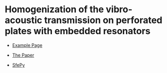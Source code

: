 Homogenization of the vibro-acoustic transmission on perforated plates with embedded resonators
===================================================================

* [Example Page](https://sfepy.org/sfepy_examples/example_vibroacoustics/)

* [The Paper](https://arxiv.org/abs/2104.01367)

* [SfePy](https://sfepy.org)
